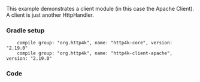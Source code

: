 This example demonstrates a client module (in this case the Apache Client). A client is just another HttpHandler.

### Gradle setup
```
    compile group: "org.http4k", name: "http4k-core", version: "2.19.0"
    compile group: "org.http4k", name: "http4k-client-apache", version: "2.19.0"
```

### Code
<script src="http://gist-it.appspot.com/https://github.com/http4k/http4k/blob/master/src/docs/cookbook/client_as_a_function/example.kt"></script>
